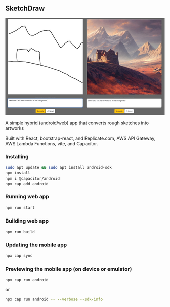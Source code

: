 ## SketchDraw

![sketchdraw](https://github.com/joetm/sketchdraw/blob/master/screenshots/screenshot-sideby-side-tn.jpg?raw=true)

A simple hybrid (android/web) app that converts rough sketches into artworks

Built with React, bootstrap-react, and Replicate.com, AWS API Gateway, AWS Lambda Functions, vite, and Capacitor.

### Installing

```bash
sudo apt update && sudo apt install android-sdk
npm install
npm i @capacitor/android
npx cap add android
```

### Running web app

```bash
npm run start
```

### Building web app

```bash
npm run build
```

### Updating the mobile app

```bash
npx cap sync
```

### Previewing the mobile app (on device or emulator)

```bash
npx cap run android
```

or

```bash
npx cap run android -- --verbose --sdk-info
```

